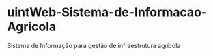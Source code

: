 # uintWeb-Sistema-de-Informacao-Agricola
Sistema de Informação para gestão de infraestrutura agrícola
